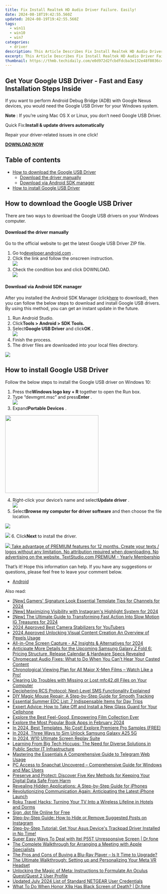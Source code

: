 ```yaml
---
title: Fix Install Realtek HD Audio Driver Failure. Easily!
date: 2024-08-18T19:42:55.560Z
updated: 2024-08-19T19:42:55.560Z
tags:
  - win11
  - win10
  - win7
categories:
  - driver
description: This Article Describes Fix Install Realtek HD Audio Driver Failure. Easily!
excerpt: This Article Describes Fix Install Realtek HD Audio Driver Failure. Easily!
thumbnail: https://thmb.techidaily.com/e0d972d2fcbdfdcba3e132e48f8036c4f80fa7e20c32444994977f3585d2732d.jpeg
---
```


## Get Your Google USB Driver - Fast and Easy Installation Steps Inside

If you want to perform Android Debug Bridge (ADB) with Google Nexus devices, you would need the Google USB Driver for your Windows system.

**Note** : If you’re using Mac OS X or Linux, you don’t need Google USB Driver.

 Quick Fix:**Install & update drivers automatically**

 Repair your driver-related issues in one click!

[**DOWNLOAD NOW**](https://tools.techidaily.com/drivereasy/download/)

## Table of contents

* [How to download the Google USB Driver](https://tools.techidaily.com/drivereasy/download/)  
  * [Download the driver manually](https://tools.techidaily.com/drivereasy/download/)  
  * [Download via Android SDK manager](https://tools.techidaily.com/drivereasy/download/)
* [How to install Google USB Driver](https://tools.techidaily.com/drivereasy/download/)

## How to download the Google USB Driver

 There are two ways to download the Google USB drivers on your Windows computer.

#### Download the driver manually

Go to the official website to get the latest Google USB Driver ZIP file.

1. Go to[developer.android.com](https://developer.android.com/studio/run/win-usb) .
2. Click the link and follow the onscreen instruction.  
![](https://images.drivereasy.com/wp-content/uploads/2019/08/g.jpg)
3. Check the condition box and click DOWNLOAD.  
![](https://images.drivereasy.com/wp-content/uploads/2019/08/gg.jpg)

#### Download via Android SDK manager

 After you installed the Android SDK Manager (click[here](https://developer.android.com/studio/preview/) to download), then you can follow the below steps to download and install Google USB drivers. By using this method, you can get an instant update in the future.

1. Run Android Studio.
2. Click**Tools > Android > SDK Tools.**
3. Select**Google USB Driver** and click**OK** .  
![](https://images.drivereasy.com/wp-content/uploads/2019/08/sdk-manager-windows-usb_2x.png)
4. Finish the process.
5. The driver files are downloaded into your local files directory.

<!-- affiliate ads begin -->
<a href="https://secure.2checkout.com/order/checkout.php?PRODS=3727260&QTY=1&AFFILIATE=108875&CART=1"><img src="http://www.aiseesoft.com/avangate/30p/banner.jpg" border="0"></a>
<!-- affiliate ads end -->
## How to install Google USB Driver

Follow the below steps to install the Google USB driver on Windows 10:

1. Press the**Windows logo key + R** together to open the Run box.
2. Type “devmgmt.msc” and press**Enter** .  
![](https://images.drivereasy.com/wp-content/uploads/2019/07/device-manager-2.jpg)
3. Expand**Portable Devices** .
<!-- affiliate ads begin -->
<a href="https://printrendy.pxf.io/c/5597632/1453719/17020" target="_top" id="1453719"><img src="//a.impactradius-go.com/display-ad/17020-1453719" border="0" alt="" width="300" height="250"/></a><img height="0" width="0" src="https://imp.pxf.io/i/5597632/1453719/17020" style="position:absolute;visibility:hidden;" border="0" />
<!-- affiliate ads end -->
4. Right-click your device’s name and select**Update driver** .  
![](https://images.drivereasy.com/wp-content/uploads/2019/08/usb1.jpg)
5. Select**Browse my computer for driver software** and then choose the file location.  
<!-- affiliate ads begin -->
<a href="https://estore.winxdvd.com/order/checkout.php?PRODS=12653853&QTY=1&AFFILIATE=108875&CART=1"><img src="https://secure.avangate.com/images/merchant/bcb41ccdc4363c6848a1d760f26c28a0/products/14_videoproc-converter-ai-box.png" border="0"></a>
<!-- affiliate ads end -->
![](https://images.drivereasy.com/wp-content/uploads/2019/08/usb.jpg)
6. Click**Next** to install the driver.
<!-- affiliate ads begin -->
<a href="https://secure.textstudio.com/order/checkout.php?PRODS=35633309&QTY=1&AFFILIATE=108875&CART=1"> <img src="https://secure.avangate.com/images/merchant/d6eb8222c9718486bdabce8b897380f7/products/3_premium-icon.png" border="0"> Take advantage of PREMIUM features for 12 months. 
Create your texts / logos without any limitation. 
No attribution required when downloading. 
No advertising on the website. 
 TextStudio.com  PREMIUM - Yearly Membership</a>
<!-- affiliate ads end -->

 That’s it! Hope this information can help. If you have any suggestions or questions, please feel free to leave your comment below.

* [Android](https://tools.techidaily.com/drivereasy/download/)

<ins class="adsbygoogle"
     style="display:block"
     data-ad-format="autorelaxed"
     data-ad-client="ca-pub-7571918770474297"
     data-ad-slot="1223367746"></ins>



<ins class="adsbygoogle"
     style="display:block"
     data-ad-client="ca-pub-7571918770474297"
     data-ad-slot="8358498916"
     data-ad-format="auto"
     data-full-width-responsive="true"></ins>

<span class="atpl-alsoreadstyle">Also read:</span>
<div><ul>
<li><a href="https://eaxpv-info.techidaily.com/new-gamers-signature-look-essential-template-tips-for-channels-for-2024/"><u>[New] Gamers' Signature Look  Essential Template Tips for Channels for 2024</u></a></li>
<li><a href="https://instagram-video-recordings.techidaily.com/new-maximizing-visibility-with-instagrams-highlight-system-for-2024/"><u>[New] Maximizing Visibility with Instagram's Highlight System for 2024</u></a></li>
<li><a href="https://instagram-clips.techidaily.com/new-the-ultimate-guide-to-transforming-fast-action-into-slow-motion-ig-treasures-for-2024/"><u>[New] The Ultimate Guide to Transforming Fast Action Into Slow Motion IG Treasures for 2024</u></a></li>
<li><a href="https://article-posts.techidaily.com/2024-approved-best-camera-stabilizers-for-youtubers/"><u>2024 Approved  Best Camera Stabilizers for YouTubers</u></a></li>
<li><a href="https://sound-tweaking.techidaily.com/2024-approved-unlocking-visual-content-creation-an-overview-of-pexels-usage/"><u>2024 Approved Unlocking Visual Content Creation An Overview of Pexels Usage</u></a></li>
<li><a href="https://screen-mirroring-recording.techidaily.com/all-in-one-screen-capture-az-insights-and-alternatives-for-2024/"><u>All-in-One Screen Capture - AZ Insights & Alternatives for 2024</u></a></li>
<li><a href="https://technical-tips.techidaily.com/anticipate-more-details-for-the-upcoming-samsung-galaxy-z-fold-6-pricing-structure-release-calendar-and-hardware-specs-revealed/"><u>Anticipate More Details for the Upcoming Samsung Galaxy Z Fold 6: Pricing Structure, Release Calendar & Hardware Specs Revealed</u></a></li>
<li><a href="https://technical-tips.techidaily.com/1722844205647-chromecast-audio-fixes-what-to-do-when-you-cant-hear-your-casted-content/"><u>Chromecast Audio Fixes: What to Do When You Can't Hear Your Casted Content</u></a></li>
<li><a href="https://technical-tips.techidaily.com/1722892858434-chronological-viewing-plan-for-all-major-x-men-films-watch-like-a-pro/"><u>Chronological Viewing Plan for All Major X-Men Films – Watch Like a Pro!</u></a></li>
<li><a href="https://technical-tips.techidaily.com/clearing-up-troubles-with-missing-or-lost-mfc42dll-files-on-your-computer/"><u>Clearing Up Troubles with Missing or Lost mfc42.dll Files on Your Computer</u></a></li>
<li><a href="https://technical-tips.techidaily.com/deciphering-rcs-protocol-next-level-sms-functionality-explained/"><u>Deciphering RCS Protocol: Next-Level SMS Functionality Explained</u></a></li>
<li><a href="https://technical-tips.techidaily.com/diy-magic-mouse-repair-a-step-by-step-guide-for-smooth-tracking/"><u>DIY Magic Mouse Repair: A Step-by-Step Guide for Smooth Tracking</u></a></li>
<li><a href="https://technical-tips.techidaily.com/essential-summer-edc-list-7-indispensable-items-for-day-trips/"><u>Essential Summer EDC List: 7 Indispensable Items for Day Trips</u></a></li>
<li><a href="https://technical-tips.techidaily.com/expert-advice-how-to-take-off-and-install-a-new-glass-guard-for-your-cellphone/"><u>Expert Advice: How to Take Off and Install a New Glass Guard for Your Cellphone</u></a></li>
<li><a href="https://techno-recovery.techidaily.com/explore-the-best-feel-good-empowering-film-collection-ever/"><u>Explore the Best Feel-Good, Empowering Film Collection Ever</u></a></li>
<li><a href="https://technical-tips.techidaily.com/explore-the-most-popular-book-apps-in-february-2024/"><u>Explore the Most Popular Book Apps in February 2024</u></a></li>
<li><a href="https://fox-http.techidaily.com/in-2024-best-templates-no-cost-explore-premiere-pro-samples-free/"><u>In 2024, Best Templates, No Cost! Explore Premiere Pro Samples (FREE)</u></a></li>
<li><a href="https://sim-unlock.techidaily.com/in-2024-three-ways-to-sim-unlock-samsung-galaxy-a25-5g-by-drfone-android/"><u>In 2024, Three Ways to Sim Unlock Samsung Galaxy A25 5G</u></a></li>
<li><a href="https://digital-screen-recording.techidaily.com/in-2024-w10-ultimate-screen-replay-suite/"><u>In 2024, W10 Ultimate Screen Replay Suite</u></a></li>
<li><a href="https://technical-tips.techidaily.com/learning-from-big-tech-hiccups-the-need-for-diverse-solutions-in-public-sector-it-infrastructure/"><u>Learning From Big Tech Hiccups: The Need for Diverse Solutions in Public Sector IT Infrastructure</u></a></li>
<li><a href="https://extra-lessons.techidaily.com/mastering-the-essentials-a-comprehensive-guide-to-telegram-web-usage/"><u>Mastering the Essentials  A Comprehensive Guide to Telegram Web Usage</u></a></li>
<li><a href="https://technical-tips.techidaily.com/pc-access-to-snapchat-uncovered-comprehensive-guide-for-windows-and-mac-users/"><u>PC Access to Snapchat Uncovered – Comprehensive Guide for Windows and Mac Users</u></a></li>
<li><a href="https://technical-tips.techidaily.com/preserve-and-protect-discover-five-key-methods-for-keeping-your-digital-data-safe-from-harm/"><u>Preserve and Protect: Discover Five Key Methods for Keeping Your Digital Data Safe From Harm</u></a></li>
<li><a href="https://technical-tips.techidaily.com/revealing-hidden-applications-a-step-by-step-guide-for-iphones/"><u>Revealing Hidden Applications: A Step-by-Step Guide for iPhones</u></a></li>
<li><a href="https://technical-tips.techidaily.com/revolutionizing-communication-again-anticipating-the-latest-iphone-launch/"><u>Revolutionizing Communication Again: Anticipating the Latest iPhone Launch</u></a></li>
<li><a href="https://technical-tips.techidaily.com/roku-travel-hacks-turning-your-tv-into-a-wireless-lifeline-in-hotels-and-dorms/"><u>Roku Travel Hacks: Turning Your TV Into a Wireless Lifeline in Hotels and Dorms</u></a></li>
<li><a href="https://techidaily.com/sign-dot-file-online-for-free-by-ldigisigner-sign-a-word-sign-a-word/"><u>Sign .dot file Online for Free</u></a></li>
<li><a href="https://technical-tips.techidaily.com/step-by-step-guide-how-to-hide-or-remove-suggested-posts-on-instagram/"><u>Step-by-Step Guide: How to Hide or Remove Suggested Posts on Instagram</u></a></li>
<li><a href="https://win-amazing.techidaily.com/step-by-step-tutorial-get-your-asus-devices-trackpad-driver-installed-in-no-time/"><u>Step-by-Step Tutorial: Get Your Asus Device's Trackpad Driver Installed in No Time!</u></a></li>
<li><a href="https://howto.techidaily.com/super-easy-ways-to-deal-with-itel-p55t-unresponsive-screen-drfone-by-drfone-fix-android-problems-fix-android-problems/"><u>Super Easy Ways To Deal with Itel P55T Unresponsive Screen | Dr.fone</u></a></li>
<li><a href="https://technical-tips.techidaily.com/the-complete-walkthrough-for-arranging-a-meeting-with-apple-specialists/"><u>The Complete Walkthrough for Arranging a Meeting with Apple Specialists</u></a></li>
<li><a href="https://technical-tips.techidaily.com/the-pros-and-cons-of-buying-a-blu-ray-player-is-it-time-to-upgrade/"><u>The Pros and Cons of Buying a Blu-Ray Player – Is It Time to Upgrade?</u></a></li>
<li><a href="https://technical-tips.techidaily.com/the-ultimate-walkthrough-setting-up-and-personalizing-your-meta-vr-headset/"><u>The Ultimate Walkthrough: Setting up and Personalizing Your Meta VR Headset</u></a></li>
<li><a href="https://technical-tips.techidaily.com/unlocking-the-magic-of-meta-instructions-to-formulate-an-oculus-questquest-2-user-profile/"><u>Unlocking the Magic of Meta: Instructions to Formulate An Oculus Quest/Quest 2 User Profile</u></a></li>
<li><a href="https://technical-tips.techidaily.com/updated-july-2024-list-of-standard-netgear-user-credentials/"><u>Updated July 2024 List of Standard NETGEAR User Credentials</u></a></li>
<li><a href="https://howto.techidaily.com/what-to-do-when-honor-x9a-has-black-screen-of-death-drfone-by-drfone-fix-android-problems-fix-android-problems/"><u>What To Do When Honor X9a Has Black Screen of Death? | Dr.fone</u></a></li>
</ul></div>
